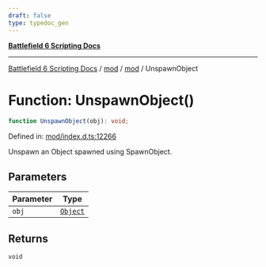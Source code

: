 ```yaml
---
draft: false
type: typedoc_gen
---
```


[**Battlefield 6 Scripting Docs**](../../../_index.md)

***

[Battlefield 6 Scripting Docs](../../../_index.md) / [mod](../../_index.md) / [mod](../_index.md) / UnspawnObject

# Function: UnspawnObject()

```ts
function UnspawnObject(obj): void;
```

Defined in: [mod/index.d.ts:12266](https://github.com/battlefield-portal-community/portal-docs/blob/6d87e21c5922a3efb03c634dbe98e5fe6e797672/generators/santiago/mod/index.d.ts#L12266)

Unspawn an Object spawned using SpawnObject.

## Parameters

| Parameter | Type |
| ------ | ------ |
| `obj` | [`Object`](../Object/_index.md) |

## Returns

`void`
